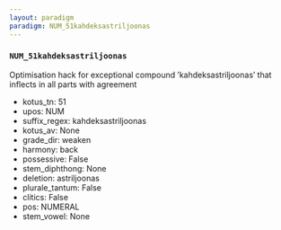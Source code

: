 ```yaml
---
layout: paradigm
paradigm: NUM_51kahdeksastriljoonas
---
```

### ` NUM_51kahdeksastriljoonas `

Optimisation hack for exceptional compound ’kahdeksastriljoonas’ that inflects in all parts with agreement
* kotus_tn: 51
* upos: NUM
* suffix_regex: kahdeksastriljoonas
* kotus_av: None
* grade_dir: weaken
* harmony: back
* possessive: False
* stem_diphthong: None
* deletion: astriljoonas
* plurale_tantum: False
* clitics: False
* pos: NUMERAL
* stem_vowel: None
